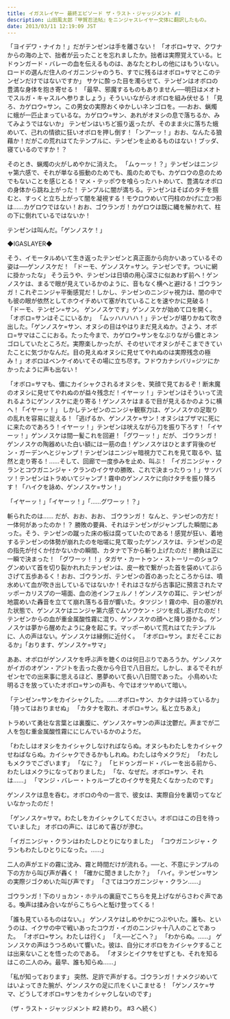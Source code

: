```yaml
---
title: イガスレイヤー 最終エピソード ザ・ラスト・ジャッジメント #1
description: 山田風太郎『甲賀忍法帖』をニンジャスレイヤー文体に翻訳したもの。
date: 2013/03/11 12:19:09 JST
---
```


「ヨイデワ・ナイカ！」だがテンゼンは手を離さない！
「オボロ=サマ、クワナからの海の上で、拙者が云ったことを忘れましたか。拙者は実際覚えている。ヒドゥンガード・バレーの血を伝えるものは、あなたとわしの他にはもういない。ロードの選んだ住人のイガニンジャのうち、すでに残るはオボロ=サマとこのテンゼンだけではないですか」
サケに酔った目を濁らせて、テンゼンはオボロの豊満な身体を抱き寄せる！
「最早、邪魔するものもありません──明日はメオトでスルガ・キャスルへ参りましょう」そういいながらオボロを組み伏せる！「見ろ、カゲロウ=サン。この男女の実際おくゆかしいネンゴロを。──おお、蝋燭に蛾が一匹止まっているな。カゲロウ=サン、あれがオヌシの息で落ちるか、みてみようではないか」
テンゼンはいちど振り返ったが、そのまま火に落ちた蛾めいて、己れの情欲に狂いオボロを押し倒す！「ンアーッ！」おお、なんたる狼藉か！だがこの荒れはてたテンプルに、テンゼンを止めるものはない！ブッダ、寝ているのですか！？

そのとき、蝋燭の火がしめやかに消えた。
「ムゥーッ！？」テンゼンはニンジャ第六感で、それが単なる振動のためでも、風のためでも、カゲロウの息のためでもないことを感じとる！マメ・テッポウを喰らったハトめいて、豊満なオボロの身体から跳ね上がった！
テンプルに闇が満ちる。テンゼンはそばのタチを掴むと、すっくと立ち上がって闇を凝視する！モウロウめいて円柱のかげに立つ影は……カゲロウではない！おお、ゴウランガ！カゲロウは既に縄を解かれて、柱の下に倒れているではないか！

テンゼンは叫んだ。「ゲンノスケ！」

◆IGASLAYER◆

そう、イモータルめいて生き返ったテンゼンと真正面から向かいあっているその姿は──ゲンノスケだ！
「ドーモ、ゲンノスケ=サン。テンゼンです。ついに網に掛かったな」
そう云うや、テンゼンは日頃の用心深さに似あわず前へ！ゲンノスケは、まるで眼が見えているかのように、音もなく横へと避ける！ゴウランガ！これぞニンジャ平衡感覚だ！しかし、テンゼンのニンジャ視力は、闇の中でも彼の眼が依然としてホウイチめいて塞がれていることを速やかに見破る！
「ドーモ、テンゼン=サン。 ゲンノスケです」ゲンノスケが始めて口を開く。「オボロ=サンはそこにいるか」
「ムッハハハハ！」テンゼンが堪りかねて吹き出した。「ゲンノスケ=サン、オヌシの目はやはりまだ見えぬか。さよう、オボロ=サマはここにおる。たった今まで、カゲロウ=サンをなぶりながら儂とネンゴロしていたところだ。実際楽しかったが、そのせいでオヌシがそこまできていたことに気づかなんだ。目の見えぬオヌシに見せてやれぬのは実際残念の極み！」オボロはベンケイめいてその場に立ち尽す。フドウカナシバリ=ジツにかかったように声も出ない！

「オボロ=サマも、儂にカイシャクされるオヌシを、笑顔で見ておるぞ！断末魔のオヌシに見せてやれぬのが益々残念だ！イヤーッ！」テンゼンはそういって流れるようにゲンノスケに走り寄る！ゲンノスケはまるで目が見えるかのように横へ！「イヤーッ！」
しかしテンゼンのニンジャ観察力は、ゲンノスケの足取りの乱れを容易に捉える！「逃げるか、ゲンノスケ=サン！オヌシはブザマに死にに来たのであろう！イヤーッ！」テンゼンは吠えながら刀を振り下ろす！「イヤーッ！」ゲンノスケは間一髪これを回避！「グワーッ！」だが、 ゴウランガ！ゲンノスケの陶器めいた白い額には一筋の血！ゲンノスケはひとまず背後のゼン・ガーデンへとジャンプ！テンゼンはニンジャ暗視力でこれを見て取るや、猛然と走り寄る！……そして、回廊で一度歩みを止め、叫ぶ！
「イガニンジャ・クランとコウガニンジャ・クランのイクサの勝敗、これで決まったりっ！」サツバツ！テンゼンはトラめいてジャンプ！霧中のゲンノスケに向けタチを振り降ろす！「ハイクを詠め、ゲンノスケ=サン！」

「イヤーッ！」「イヤーッ！」「……グワーッ！？」

斬られたのは…… だが、おお、おお、 ゴウランガ！ なんと、テンゼンの方だ！ 一体何があったのか！？ 勝敗の要員、それはテンゼンがジャンプした瞬間にあった。そう、テンゼンの蹴った床の板は腐っていたのである！感覚が狂い、着地するテンゼンの体勢が崩れたのを咄嗟に見て取ったゲンノスケは、テンゼンの足の指先が付くか付かないかの瞬間、カタナで下から斬り上げたのだ！勝負は正に一瞬で決まった！
「グワーッ！！」タガヤ・カートゥン・ストーリーのショウグンめいて首を切り裂かれれたテンゼンは、皮一枚で繋がった首を袋めいてぶらさげて五歩あるく！おお、ゴウランガ、テンゼンの首のあったところからは、噴水めいて血が吹き出しているではないか！それはさながら古事記に預言されたマッポーカリスプの一場面、血の池インフェルノ！ゲンノスケの耳に、テンゼンが地震めいた轟音を立てて崩れ落ちる音が響いた。タツジン！霧の中、目の塞がれた状態で、ゲンノスケはニンジャ第六感でムソウケン・ジツを成し遂げたのだ！テンゼンからの血が重金属酸性霧に混り、ゲンノスケの顔へと降り掛かる。ゲンノスケは夢から醒めたように身を起こす。マッポーめいて荒れはてたテンプルに、人の声はない。ゲンノスケは縁側に近付く。
「オボロ=サン。まだそこにおるか」「おります、ゲンノスケ=サマ」

ああ、オボロがゲンノスケを呼ぶ声を聴くのは何日ぶりであろうか。ゲンノスケがイガのオゲン・アジトを去った夜から今日で八日目だ。しかし、まるでそれがゼンセでの出来事に思えるほど、悪夢めいて長い八日間であった。 小鳥めいた明るさを放っていたオボロ=サンの声も、今ではオツヤめいて暗い。

「テンゼン=サンをカイシャクした。……オボロ=サン、カタナは持っているか」
「持ってはおりませぬ」
「カタナを取れ、オボロ=サン。私と立ちあえ」

トラめいて勇壮な言葉とは裏腹に、ゲンノスケ=サンの声は沈鬱だ。声までが二人を包む重金属酸性霧ににじんでいるかのようだ。

「わたしはオヌシをカイシャクしなければならぬ。オヌシもわたしをカイシャクせねばならぬ。カイシャクできるかもしれぬ。わたしは今メクラだ」
「わたしもメクラでございます」
「なに？」
「ヒドゥンガード・バレーを出る前から、わたしはメクラになっておりました」
「な、なぜだ。オボロ=サン、それは……」
「マンジ・バレー・トゥループとのイクサを見たくなかったのです」

ゲンノスケは息を呑む。オボロの今の一言で、彼女は、実際自分を裏切ってなどいなかったのだ！

「ゲンノスケ=サマ。わたしをカイシャクしてください。オボロはこの日を待っていました」
オボロの声に、はじめて喜びが滲む。

「イガニンジャ・クランはわたしひとりになりました」
「コウガニンジャ・クランもわたしひとりになった。……」

二人の声がエドの霧に沈み、霧と時間だけが流れる。──と、不意にテンプルの下の方から叫び声が轟く！
「確かに聞きましたか？」
「ハイ。テンゼン=サンの実際ジゴクめいた叫び声です」
「さてはコウガニンジャ・クラン……」

ゴウランガ！下のリョカン・ホテルの裏庭でこちらを見上げながらさわぐ声である。喚声は揉み合いながらこちらへと駈け登ってくる！

「誰も見ているものはない。」
ゲンノスケはしめやかにつぶやいた。誰も、というのは、イクサの中で戦いあったコウガ・イガのニンジャ十八人のことであった。
「オボロ=サン。わたしは行く」
「え──どこへ？」
「わからぬ。……」
ゲンノスケの声はうつろめいて響いた。彼は、自分にオボロをカイシャクすることは出来ないことを悟ったのである。
「オヌシとイクサをせずとも、それを知るはこの二人のみ。最早、誰も知らぬ……」

「私が知っております」
突然、足許で声がする。ゴウランガ！ナメクジめいてはいよってきた腕が、ゲンノスケの足に爪をくいこませる！
「ゲンノスケ=サマ、どうしてオボロ=サンをカイシャクしないのです」

（ザ・ラスト・ジャッジメント #2 終わり。 #3 へ続く）
